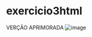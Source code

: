 # exercicio3html
VERÇÃO APRIMORADA
![image](https://user-images.githubusercontent.com/102301140/218879633-2bfe2b67-020a-40bb-80c7-23be3b654db3.png)
